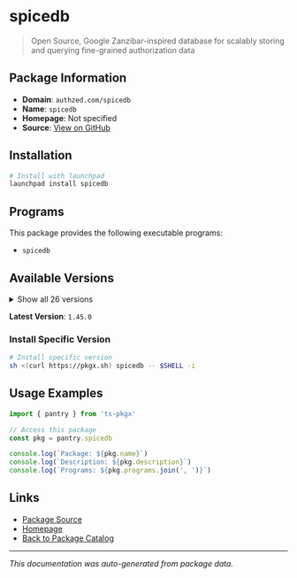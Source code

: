 # spicedb

> Open Source, Google Zanzibar-inspired database for scalably storing and querying fine-grained authorization data

## Package Information

- **Domain**: `authzed.com/spicedb`
- **Name**: `spicedb`
- **Homepage**: Not specified
- **Source**: [View on GitHub](https://github.com/pkgxdev/pantry/tree/main/projects/authzed.com/spicedb/package.yml)

## Installation

```bash
# Install with launchpad
launchpad install spicedb
```

## Programs

This package provides the following executable programs:

- `spicedb`

## Available Versions

<details>
<summary>Show all 26 versions</summary>

- `1.45.0`, `1.44.4`, `1.44.3`, `1.44.2`, `1.44.0`
- `1.43.0`, `1.42.1`, `1.42.0`, `1.41.0`, `1.40.1`
- `1.40.0`, `1.39.1`, `1.39.0`, `1.38.1`, `1.38.0`
- `1.37.2`, `1.37.1`, `1.37.0`, `1.36.2`, `1.36.1`
- `1.36.0`, `1.35.3`, `1.35.2`, `1.35.1`, `1.35.0`
- `1.34.0`

</details>

**Latest Version**: `1.45.0`

### Install Specific Version

```bash
# Install specific version
sh <(curl https://pkgx.sh) spicedb -- $SHELL -i
```

## Usage Examples

```typescript
import { pantry } from 'ts-pkgx'

// Access this package
const pkg = pantry.spicedb

console.log(`Package: ${pkg.name}`)
console.log(`Description: ${pkg.description}`)
console.log(`Programs: ${pkg.programs.join(', ')}`)
```

## Links

- [Package Source](https://github.com/pkgxdev/pantry/tree/main/projects/authzed.com/spicedb/package.yml)
- [Homepage](#)
- [Back to Package Catalog](../../../package-catalog.md)

---

*This documentation was auto-generated from package data.*
